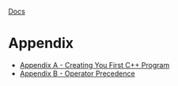 [Docs](../)
# Appendix

- [Appendix A - Creating You First C++ Program](AppendixA/)
- [Appendix B - Operator Precedence](AppendixB/)